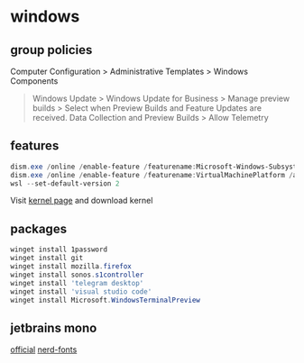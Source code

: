 # windows

## group policies

Computer Configuration > Administrative Templates > Windows Components
  > Windows Update > Windows Update for Business
    > Manage preview builds
    > Select when Preview Builds and Feature Updates are received.
  > Data Collection and Preview Builds
    > Allow Telemetry

## features

~~~ps1
dism.exe /online /enable-feature /featurename:Microsoft-Windows-Subsystem-Linux /all /norestart
dism.exe /online /enable-feature /featurename:VirtualMachinePlatform /all /norestart
wsl --set-default-version 2
~~~

Visit [kernel page](https://aka.ms/wsl2kernel) and download kernel

## packages

~~~ps1
winget install 1password
winget install git
winget install mozilla.firefox
winget install sonos.s1controller
winget install 'telegram desktop'
winget install 'visual studio code'
winget install Microsoft.WindowsTerminalPreview
~~~

## jetbrains mono

[official](https://download.jetbrains.com/fonts/JetBrainsMono-1.0.0.zip?fromGitHub)
[nerd-fonts](https://github.com/ryanoasis/nerd-fonts/releases/download/v2.1.0/JetBrainsMono.zip)
